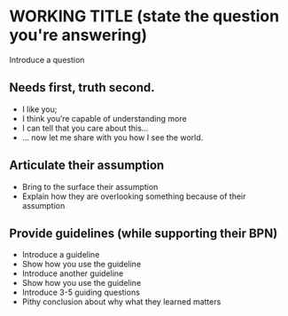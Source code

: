 # WORKING TITLE (state the question you're answering)

Introduce a question

## Needs first, truth second.

- I like you;
- I think you’re capable of understanding more
- I can tell that you care about this…
- ... now let me share with you how I see the world.

## Articulate their assumption

-  Bring to the surface their assumption
-  Explain how they are overlooking something because of their assumption

## Provide guidelines (while supporting their BPN)

- Introduce a guideline
- Show how you use the guideline
- Introduce another guideline
- Show how you use the guideline
- Introduce 3-5 guiding questions
- Pithy conclusion about why what they learned matters
